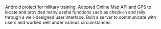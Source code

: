 Android project for military training. 
Adopted Online Map API and GPS to locate and provided many useful functions such as check-in and rally through a well-designed user interface. 
Built a server to communicate with users and worked well under various circumstances.

